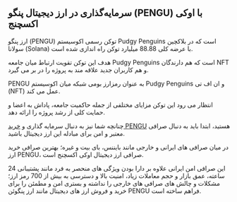 

## سرمایه‌گذاری در ارز دیجیتال پنگو (PENGU) با اوکی اکسچنج

ارز پنگو (PENGU) توکن رسمی اکوسیستم Pudgy Penguins است که در بلاکچین سولانا (Solana) با عرضه کلی 88.88 میلیارد توکن راه اندازی شده است.

هدف این توکن تقویت ارتباط میان جامعه Pudgy Penguins است که هم دارندگان NFT و هم کاربران جدید علاقه مند به پروژه را در بر می گیرد.

PENGU به عنوان رمزارز بومی شبکه میان اکوسیستم Pudgy Penguins و ان اف تی (NFT) عمل می کند.

انتظار می رود این توکن مزایای مختلفی از جمله حاکمیت جامعه، پاداش به اعضا و حمایت کلی از رشد پروژه را ارائه دهد.

چنانچه شما نیز به دنبال سرمایه گذاری و [خرید PENGU](https://ok-ex.io/buy-and-sell/PENGU/) هستید، ابتدا باید به دنبال صرافی معتبر و امن برای مبادله این ارز دیجیتال باشید.

در میان صرافی های ایرانی و خارجی مانند بایننس، بای بیت و غیره؛ بهترین صرافی خرید ارز PENGU، صرافی ارز دیجیتال اوکی اکسچنج است.

این صرافی امن ایرانی علاوه بر دارا بودن ویژگی های منحصر به فرد مانند پشتیبانی 24 ساعته، عمق بازار و حجم معاملات زیاد، امنیت بالا و دسترسی به بیش از 700 رمز ارز؛ مشکلات و چالش های صرافی های خارجی را نداشته و بستری امن و مطمئن را برای خرید و فروش ارز های دیجیتال مانند ارز پنگوئن PENGU فراهم ساخته است.
